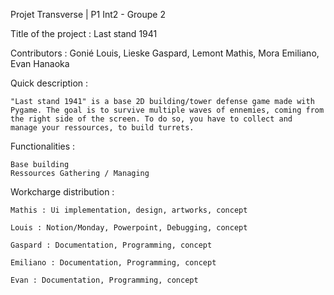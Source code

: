 Projet Transverse | P1 Int2 - Groupe 2

Title of the project : Last stand 1941

Contributors : Gonié Louis, Lieske Gaspard, Lemont Mathis, Mora Emiliano, Evan Hanaoka


Quick description : 

    "Last stand 1941" is a base 2D building/tower defense game made with Pygame. The goal is to survive multiple waves of ennemies, coming from the right side of the screen. To do so, you have to collect and           manage your ressources, to build turrets.  

Functionalities : 
    
    Base building 
    Ressources Gathering / Managing
    
    

Workcharge distribution :

    Mathis : Ui implementation, design, artworks, concept
  
    Louis : Notion/Monday, Powerpoint, Debugging, concept
  
    Gaspard : Documentation, Programming, concept
  
    Emiliano : Documentation, Programming, concept
  
    Evan : Documentation, Programming, concept
  

